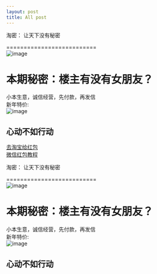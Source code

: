 ```yaml
---
layout: post
title: All post
---
```



		
		
淘密： 让天下没有秘密		
		
==========================		
![image](http://img1.gtimg.com/ln/pics/hv1/88/90/1788/116287738.jpg) 		
		
# 本期秘密：楼主有没有女朋友？		
		
		
小本生意，诚信经营，先付款，再发信		
新年特价:		
![image](http://imgdata.hoop8.com/1502/376-1864967066.jpg)		
		
## 心动不如行动		
		
[去淘宝给红包](http://www.taobao.com/)		
[微信红包教程](http://baike.sogou.com/v65754274.htm)		
		
		
		
淘密： 让天下没有秘密		
		
==========================		
![image](http://img1.gtimg.com/ln/pics/hv1/88/90/1788/116287738.jpg) 		
		
# 本期秘密：楼主有没有女朋友？		
		
		
小本生意，诚信经营，先付款，再发信		
新年特价:		
![image](http://imgdata.hoop8.com/1502/376-1864967066.jpg)		
		
## 心动不如行动
